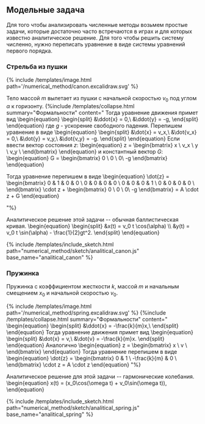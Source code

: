 

## Модельные задача

<div>
Для того чтобы анализировать численные методы возьмем простые задачи, 
которые достаточно часто встречаются в играх и для которых известно аналитическое решение. Для того чтобы решить систему численно, нужно переписать уравнение в виде системы уравнений первого порядка.

</div>

### Стрельба из пушки

<div>
{% include /templates/image.html path='/numerical_method/canon.excalidraw.svg' %}

Тело массой $m$ вылетает из пушки с начальной скоростью $v_0$ под углом $\alpha$ к горизонту.
{%include /templates/collapse.html summary="Формальности" 
content="
Тогда уравнение движения примет вид
\begin{equation}
    \begin{split}
        &\ddot{x} = 0,\\
        &\ddot{y} = -g,
    \end{split}
\end{equation}
где $g$ - ускорение свободного падения. Перепишем уравнение в виде
\begin{equation}
    \begin{split}
        &\dot{x} = v_x,\\
        &\dot{v_x} = 0,\\
        &\dot{y} = v_y,\\
        &\dot{v_y} = -g.
    \end{split}
\end{equation}
Если ввести вектор состояния $z$:
\begin{equation}
    z =
     \begin{bmatrix}     x \\     v_x \\     y \\     v_y \\     \end{bmatrix}
\end{equation}
и константный вектор $G$:
\begin{equation}
    G = \begin{bmatrix} 0 \\ 0 \\ 0\\ -g \end{bmatrix}
\end{equation}

Тогда уравнение перепишем в виде
\begin{equation}
    \dot{z} =
    \begin{bmatrix}
        0 & 1 & 0 & 0 \\
        0 & 0 & 0 & 0 \\
        0 & 0 & 0 & 1 \\
        0 & 0 & 0 & 0 \\
    \end{bmatrix}
    \cdot z  + \begin{bmatrix} 0 \\ 0 \\ 0\\ -g \end{bmatrix} = A \cdot z + G
\end{equation}

"%}
</div>
<div>
Аналитическое решение этой задачи -- обычная баллистическая кривая.
\begin{equation}
    \begin{split}
        &x(t) = v_0 t \cos(\alpha) \\ 
        &y(t) = v_0 t \sin(\alpha) - \frac{1}{2}gt^2.
    \end{split}
\end{equation}

{% include /templates/include_sketch.html path="numerical_method/sketch/analitical_canon.js" base_name="analitical_canon" %}
</div>

### Пружинка

<div>

Пружинка с коэффициентом жесткости $k$, массой $m$ и начальным смещением $x_0$  и начальной скоростью $v_0$.

{% include /templates/image.html path='/numerical_method/spring.excalidraw.svg' %}
{%include /templates/collapse.html summary="Формальности"
content="
\begin{equation}
    \begin{split}
        &\ddot{x} = -\frac{k}{m}x,\\
    \end{split}
\end{equation}
Тогда уравнение движения примет вид
\begin{equation}
    \begin{split}
        &\dot{x} = v,\\
        &\dot{v} = -\frac{k}{m}x.
    \end{split}
\end{equation}
Аналогично
\begin{equation}
    z =
     \begin{bmatrix}     x \\     v \\     \end{bmatrix}
\end{equation}
Тогда уравнение перепишем в виде
\begin{equation}
    \dot{z} =
    \begin{bmatrix}
        0 & 1 \\
        -\frac{k}{m} & 0 \\
    \end{bmatrix}
    \cdot z = A \cdot z
\end{equation}
"%}

Аналитическое решение для этой задачи -- гармонические колебания.
\begin{equation}
    x(t) = (x_0\cos(\omega t) + v_0\sin(\omega t)),
\end{equation}
</div>
{% include /templates/include_sketch.html path="numerical_method/sketch/analitical_spring.js" base_name="analitical_spring" %}

